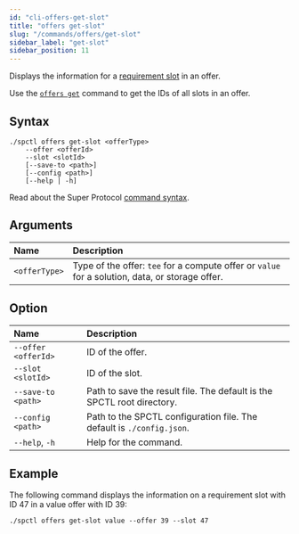 ```yaml
---
id: "cli-offers-get-slot"
title: "offers get-slot"
slug: "/commands/offers/get-slot"
sidebar_label: "get-slot"
sidebar_position: 11
---
```


Displays the information for a [requirement slot](/fundamentals/slots#requirements) in an offer.

Use the [`offers get`](/cli/commands/offers/get) command to get the IDs of all slots in an offer.

## Syntax

```
./spctl offers get-slot <offerType>
    --offer <offerId>
    --slot <slotId>
    [--save-to <path>]
    [--config <path>]
    [--help | -h]
```

Read about the Super Protocol [command syntax](/cli/commands#command-syntax).

## Arguments

| **Name** | **Description** |
| :- | :- |
| `<offerType>` | Type of the offer: `tee` for a compute offer or `value` for a solution, data, or storage offer. |

## Option

| **Name** | **Description** |
| :- | :-|
| `--offer <offerId>` | ID of the offer. |
| `--slot <slotId>` | ID of the slot. |
| `--save-to <path>` | Path to save the result file. The default is the SPCTL root directory. |
| `--config <path>` | Path to the SPCTL configuration file. The default is `./config.json`. |
| `--help`, `-h` | Help for the command. |

## Example

The following command displays the information on a requirement slot with ID 47 in a value offer with ID 39:

```
./spctl offers get-slot value --offer 39 --slot 47
```